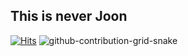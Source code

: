 ## This is never Joon
[![Hits](https://hits.seeyoufarm.com/api/count/incr/badge.svg?url=https%3A%2F%2Fgithub.com%2Fapnalkkamkkamhanjoon&count_bg=%2300B5FF&title_bg=%23555555&icon=&icon_color=%23FF0000&title=hits&edge_flat=false)](https://hits.seeyoufarm.com)
![github-contribution-grid-snake](https://github.com/apnalkkamkkamhanjoon/apnalkkamkkamhanjoon/assets/104071568/706a7d5a-8982-452c-abd5-37b92129e561)
